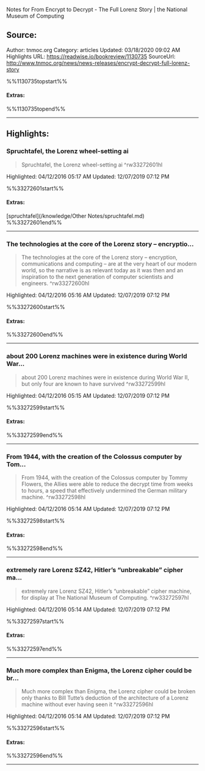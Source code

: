 Notes for From Encrypt to Decrypt - The Full Lorenz Story | the National Museum of Computing

## Source:
Author: tnmoc.org
Category: articles
Updated: 03/18/2020 09:02 AM
Highlights URL: https://readwise.io/bookreview/1130735
SourceUrl: http://www.tnmoc.org/news/news-releases/encrypt-decrypt-full-lorenz-story

%%1130735topstart%%
#### Extras:

%%1130735topend%%


 
-----
 ## Highlights:

### Spruchtafel, the Lorenz wheel-setting ai
>Spruchtafel, the Lorenz wheel-setting ai ^rw33272601hl


Highlighted: 04/12/2016 05:17 AM
Updated: 12/07/2019 07:12 PM

%%33272601start%%
#### Extras:
[spruchtafel](/knowledge/Other Notes/spruchtafel.md)
%%33272601end%%



------

### The technologies at the core of the Lorenz story – encryptio...
>The technologies at the core of the Lorenz story – encryption, communications and computing – are at the very heart of our modern world, so the narrative is as relevant today as it was then and an inspiration to the next generation of computer scientists and engineers. ^rw33272600hl


Highlighted: 04/12/2016 05:16 AM
Updated: 12/07/2019 07:12 PM

%%33272600start%%
#### Extras:

%%33272600end%%



------

### about 200 Lorenz machines were in existence during World War...
>about 200 Lorenz machines were in existence during World War II, but only four are known to have survived ^rw33272599hl


Highlighted: 04/12/2016 05:15 AM
Updated: 12/07/2019 07:12 PM

%%33272599start%%
#### Extras:

%%33272599end%%



------

### From 1944, with the creation of the Colossus computer by Tom...
>From 1944, with the creation of the Colossus computer by Tommy Flowers, the Allies were able to reduce the decrypt time from weeks to hours, a speed that effectively undermined the German military machine. ^rw33272598hl


Highlighted: 04/12/2016 05:14 AM
Updated: 12/07/2019 07:12 PM

%%33272598start%%
#### Extras:

%%33272598end%%



------

### extremely rare Lorenz SZ42, Hitler’s “unbreakable” cipher ma...
>extremely rare Lorenz SZ42, Hitler’s “unbreakable” cipher machine, for display at The National Museum of Computing. ^rw33272597hl


Highlighted: 04/12/2016 05:14 AM
Updated: 12/07/2019 07:12 PM

%%33272597start%%
#### Extras:

%%33272597end%%



------

### Much more complex than Enigma, the Lorenz cipher could be br...
>Much more complex than Enigma, the Lorenz cipher could be broken only thanks to Bill Tutte’s deduction of the architecture of a Lorenz machine without ever having seen it ^rw33272596hl


Highlighted: 04/12/2016 05:14 AM
Updated: 12/07/2019 07:12 PM

%%33272596start%%
#### Extras:

%%33272596end%%



------


